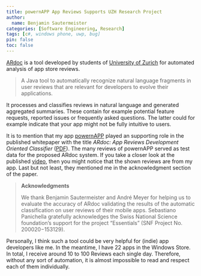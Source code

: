 ```yaml
---
title: powernAPP App Reviews Supports UZH Research Project
author:
  name: Benjamin Sautermeister
categories: [Software Engineering, Research]
tags: [c#, windows phone, uwp, bug]
pin: false
toc: false
---
```


[ARdoc](http://www.ifi.uzh.ch/seal/people/panichella/tools/ARdoc.html) is a tool developed by students of
[University of Zurich](https://www.uzh.ch/cmsssl/en.html) for automated analysis of app store reviews.

> A Java tool to automatically recognize natural language fragments in user reviews that are relevant for developers
> to evolve their applications.

It processes and classifies reviews in natural language and generated aggregated summaries. These contain for example
potential feature requests, reported issues or frequently asked questions. The latter could for example indicate
that your app might not be fully intuitive to users.

It is to mention that my app [powernAPP](https://www.microsoft.com/de-de/p/powernapp/9wzdncrdmxlv#activetab=pivot:overviewtab)
played an supporting role in the published whitepaper with the title *ARdoc: App Reviews Development Oriented Classifier*
([PDF](https://www.zora.uzh.ch/id/eprint/125316/1/paper.pdf)). The many reviews of powernAPP served as test data for the
proposed ARdoc system. If you take a closer look at the published [video](https://youtu.be/fyMfi_0IJAs),
then you might notice that the shown reviews are from my app. Last but not least, they mentioned me in the acknowledgment section
of the paper.

> **Acknowledgments**
>
> We thank Benjamin Sautermeister and André Meyer for
> helping us to evaluate the accuracy of ARdoc validating
> the results of the automatic classification on user reviews of
> their mobile apps. Sebastiano Panichella gratefully acknowledges the Swiss National Science foundation’s support for
> the project “Essentials” (SNF Project No. 200020−153129).

Personally, I think such a tool could be very helpful for (indie) app developers like me. In the meantime, I have 22 apps
in the Windows Store. In total, I receive around 10 to 100 Reviews each single day. Therefore, without any sort of automation,
it is almost impossible to read and respect each of them individually.